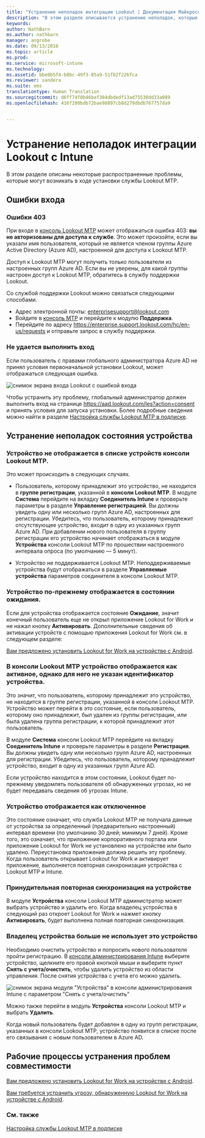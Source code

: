 ```yaml
---
title: "Устранение неполадок интеграции Lookout | Документация Майкрософт"
description: "В этом разделе описывается устранение неполадок, которые часто возникают при интеграции с Lookout."
keywords: 
author: NathBarn
ms.author: nathbarn
manager: angrobe
ms.date: 09/13/2016
ms.topic: article
ms.prod: 
ms.service: microsoft-intune
ms.technology: 
ms.assetid: bbe0b5f4-b8bc-49f3-85a9-51fb2f226fca
ms.reviewer: sandera
ms.suite: ems
translationtype: Human Translation
ms.sourcegitcommit: d6ff74f0b46baf384dbdedf13ad75538dd33a089
ms.openlocfilehash: 416f200bdb72bae98897cb8d279dbdb767757da9


---
```


# <a name="troubleshoot-lookout-integration-with-intune"></a>Устранение неполадок интеграции Lookout с Intune
В этом разделе описаны некоторые распространенные проблемы, которые могут возникать в ходе установки службы Lookout MTP.
## <a name="troubleshoot-login-errors"></a>Ошибки входа
### <a name="403-errors"></a>Ошибки 403
При входе в [консоль Lookout MTP](https://aad.lookout.com) может отображаться ошибка 403: **вы не авторизованы для доступа к службе**. Это может произойти, если вы указали имя пользователя, который не является членом группы Azure Active Directory (Azure AD), настроенной для доступа к Lookout MTP.

Доступ к Lookout MTP могут получить только пользователи из настроенных групп Azure AD. Если вы не уверены, для какой группы настроен доступ к Lookout MTP, обратитесь в службу поддержки Lookout.

Со службой поддержки Lookout можно связаться следующими способами.

* Адрес электронной почты: enterprisesupport@lookout.com
* Войдите в [консоль MTP](http://aad.lookout.com) и перейдите к модулю **Поддержка**.
* Перейдите по адресу https://enterprise.support.lookout.com/hc/en-us/requests и отправьте запрос в службу поддержки.

### <a name="unable-to-sign-in"></a>Не удается выполнить вход
Если пользователь с правами глобального администратора Azure AD не принял условия первоначальной установки Lookout, может отображаться следующая ошибка.

![снимок экрана входа Lookout с ошибкой входа](../media/mtp/lookout-mtp-consent-not-accepted-error.png)

Чтобы устранить эту проблему, глобальный администратор должен выполнить вход на странице https://aad.lookout.com/les?action=consent и принять условия для запуска установки. Более подробные сведения можно найти в разделе [Настройка службы Lookout MTP в подписке](../deploy-use/set-up-your-subscription-with-lookout-mtp.md).

## <a name="troubleshoot-device-status-issues"></a>Устранение неполадок состояния устройства

### <a name="device-not-showing-up-in-the-lookout-mtp-console-device-list"></a>Устройство не отображается в списке устройств консоли Lookout MTP.

Это может происходить в следующих случаях.
* Пользователь, которому принадлежит это устройство, не находится в **группе регистрации**, указанной в **консоли Lookout MTP**.  В модуле **Система** перейдите на вкладку **Соединитель Intune** и проверьте параметры в разделе **Управление регистрацией**.  Вы должны увидеть одну или несколько групп Azure AD, настроенных для регистрации.  Убедитесь, что пользователь, которому принадлежит отсутствующее устройство, входит в одну из указанных групп Azure AD.  При добавлении нового пользователя в группу регистрации его устройство начинает отображаться в модуле **Устройства** консоли Lookout MTP по прошествии настроенного интервала опроса (по умолчанию — 5 минут).

* Устройство не поддерживается Lookout MTP.  Неподдерживаемые устройства будут отображаться в разделе **Управляемые устройства** параметров соединителя в консоли Lookout MTP.

### <a name="device-continues-to-be-reported-as-pending"></a>Устройство по-прежнему отображается в состоянии **ожидания**.

Если для устройства отображается состояние **Ожидание**, значит конечный пользователь еще не открыл приложение Lookout for Work и не нажал кнопку **Активировать**. Дополнительные сведения об активации устройств с помощью приложения Lookout for Work см. в следующем разделе:

[Вам предложено установить Lookout for Work на устройстве с Android](http://docs.microsoft.com/intune/enduser/you-are-prompted-to-install-lookout-for-work-android).

### <a name="in-the-lookout-mtp-console-a-device-is-showing-as-active-but-does-not-have-a-device-id"></a>В консоли Lookout MTP устройство отображается как активное, однако для него не указан идентификатор устройства.  
Это значит, что пользователь, которому принадлежит это устройство, не находится в группе регистрации, указанной в консоли Lookout MTP.   Устройство может перейти в это состояние, если пользователь, которому оно принадлежит, был удален из группы регистрации, или была удалена группа регистрации, к которой принадлежит этот пользователь.

В модуле **Система** консоли Lookout MTP перейдите на вкладку **Соединитель Intune** и проверьте параметры в разделе **Регистрация**.  Вы должны увидеть одну или несколько групп Azure AD, настроенных для регистрации.  Убедитесь, что пользователь, которому принадлежит устройство, входит в одну из указанных групп Azure AD.  

Если устройство находится в этом состоянии, Lookout будет по-прежнему уведомлять пользователя об обнаруженных угрозах, но не будет передавать сведения об угрозах Intune.

### <a name="device-shows-disconnected-state"></a>Устройство отображается как отключенное

Это состояние означает, что служба Lookout MTP не получала данные от устройства за определенный (предварительно настроенный) интервал времени (по умолчанию 30 дней; минимум 7 дней). Кроме того, это означает, что приложение корпоративного портала или приложение Lookout for Work не установлено на устройстве или было удалено. Переустановка приложения должна решить эту проблему. Когда пользователь открывает Lookout for Work и активирует приложение, выполняется повторная синхронизация устройства с Lookout MTP и Intune.    

### <a name="forcing-a-resync-on-the-device"></a>Принудительная повторная синхронизация на устройстве
В модуле **Устройства** консоли Lookout MTP администратор может выбрать устройство и удалить его.   Когда владелец устройства в следующий раз откроет Lookout for Work и нажмет кнопку **Активировать**, будет выполнена полная повторная синхронизация.

### <a name="the-owner-of-the-device-is-no-longer-using-this-device"></a>Владелец устройства больше не использует это устройство
Необходимо очистить устройство и попросить нового пользователя пройти регистрацию.  В [консоли администрирования Intune](https://manage.microsoft.com) выберите устройство, щелкните его правой кнопкой мыши и выберите пункт **Снять с учета/очистить**, чтобы удалить устройство из области управления. После снятия устройства с учета его можно удалить.

![снимок экрана модуля "Устройства" в консоли администрирования Intune с параметром "Снять с учета/очистить"](../media/mtp/mtp-retire-device-intune-console.png)

Можно также перейти в модуль **Устройства** консоли Lookout MTP и выбрать **Удалить**.  

Когда новый пользователь будет добавлен в одну из групп регистрации, указанных в консоли Lookout MTP, устройство появится в списке после его связывания с новым пользователем в Azure AD.

## <a name="compliance-remediation-workflows"></a>Рабочие процессы устранения проблем совместимости
[Вам предложено установить Lookout for Work на устройстве с Android]( http://docs.microsoft.com/intune/enduser/you-are-prompted-to-install-lookout-for-work-android).

[Вам требуется устранить угрозу, обнаруженную Lookout for Work на устройстве с Android](http://docs.microsoft.com/intune/enduser/you-need-to-resolve-a-threat-found-by-lookout-for-work-android).


### <a name="see-also"></a>См. также
[Настройка службы Lookout MTP в подписке](https://docs.microsoft.com/en-us/intune/deploy-use/set-up-your-subscription-with-lookout-mtp)



<!--HONumber=Dec16_HO2-->


